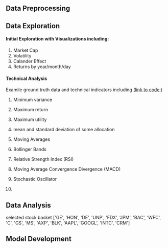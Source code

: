 ## Data Preprocessing

## Data Exploration

#### Initial Exploration with Visualizations including:
1. Market Cap
2. Volatility
3. Calander Effect
4. Returns by year/month/day

#### Technical Analysis
Examile ground truth data and technical indicators including [(link to code:)](https://deepdow.readthedocs.io/en/latest/auto_examples/end_to_end/iid.html#sphx-glr-auto-examples-end-to-end-iid-py)
1. Minimum variance
2. Maximum return
3. Maximum utility
4. mean and standard deviation of some allocation

4. Moving Averages
5. Bollinger Bands
6. Relative Strength Index (RSI)
7. Moving Average Convergence Divergence (MACD)
8. Stochastic Oscillator
6.
## Data Analysis

selected stock basket
['GE',
 'HON',
 'DE',
 'UNP',
 'FDX',
 'JPM',
 'BAC',
 'WFC',
 'C',
 'GS',
 'MS',
 'AXP',
 'BLK',
 'AAPL',
 'GOOGL',
 'INTC',
 'CRM']

## Model Development

